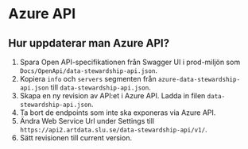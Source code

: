 # Azure API

## Hur uppdaterar man Azure API?
1. Spara Open API-specifikationen från Swagger UI i prod-miljön som `Docs/OpenApi/data-stewardship-api.json`.
2. Kopiera `info` och `servers` segmenten från `azure-data-stewardship-api.json` till `data-stewardship-api.json`.
3. Skapa en ny revision av API:et i Azure API. Ladda in filen `data-stewardship-api.json`.
4. Ta bort de endpoints som inte ska exponeras via Azure API.
5. Ändra Web Service Url under Settings till `https://api2.artdata.slu.se/data-stewardship-api/v1/`.
6. Sätt revisionen till current version.
